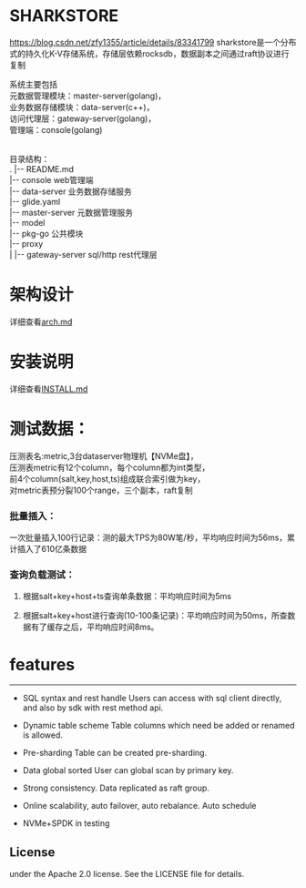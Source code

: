# SHARKSTORE
https://blog.csdn.net/zfy1355/article/details/83341799
sharkstore是一个分布式的持久化K-V存储系统，存储层依赖rocksdb，数据副本之间通过raft协议进行复制<br>

系统主要包括<br>
元数据管理模块：master-server(golang)，<br>
业务数据存储模块：data-server(c++)，<br>
访问代理层：gateway-server(golang)，<br>
管理端：console(golang)<br><br>

目录结构：<br>
.
|-- README.md<br>
|-- console web管理端<br>
|-- data-server 业务数据存储服务<br>
|-- glide.yaml<br>
|-- master-server 元数据管理服务<br>
|-- model<br>
|-- pkg-go 公共模块<br>
|-- proxy<br>
|   |-- gateway-server  sql/http rest代理层<br>

# 架构设计
详细查看[arch.md](doc/arch.md)<br>

# 安装说明
详细查看[INSTALL.md](INSTALL.md)<br>

# 测试数据：
压测表名:metric,3台dataserver物理机【NVMe盘】，<br>
压测表metric有12个column，每个column都为int类型，<br>
前4个column(salt,key,host,ts)组成联合索引做为key，<br>
对metric表预分裂100个range，三个副本，raft复制<br>

### 批量插入：

 一次批量插入100行记录：测的最大TPS为80W笔/秒，平均响应时间为56ms，累计插入了610亿条数据<br>
 
### 查询负载测试：
1) 根据salt+key+host+ts查询单条数据：平均响应时间为5ms<br>

2) 根据salt+key+host进行查询(10-100条记录)：平均响应时间为50ms，所查数据有了缓存之后，平均响应时间8ms。<br>




# features
--------
* SQL syntax and rest handle
	Users can access with sql client directly, and also by sdk
	with rest method api.

* Dynamic table scheme
	Table columns which need be added or renamed is allowed.

* Pre-sharding
	Table can be created pre-sharding.

* Data global sorted
	User can global scan by primary key.

* Strong consistency.
	Data replicated as raft group.

* Online scalability, auto failover, auto rebalance.
	Auto schedule 

* NVMe+SPDK 
	in testing


License
-------
under the Apache 2.0 license. See the LICENSE file for details.
